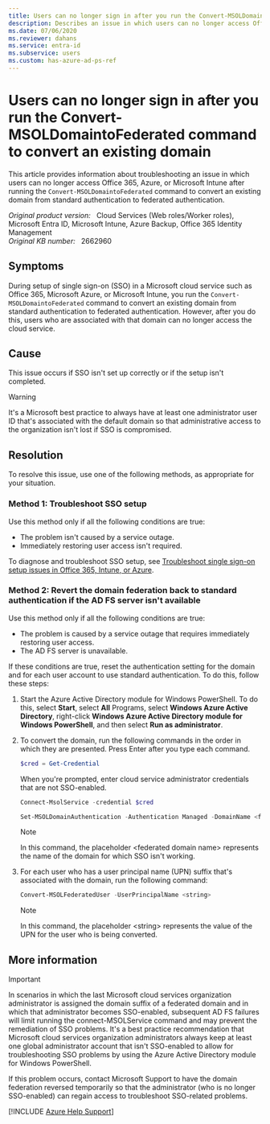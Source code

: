 ```yaml
---
title: Users can no longer sign in after you run the Convert-MSOLDomaintoFederated command to convert an existing domain
description: Describes an issue in which users can no longer access Office 365, Azure, or Microsoft Intune after you run the Convert-MSOLDomaintoFederated command to convert an existing domain from standard authentication to federated authentication. Provides resolutions.
ms.date: 07/06/2020
ms.reviewer: dahans
ms.service: entra-id
ms.subservice: users
ms.custom: has-azure-ad-ps-ref
---
```

# Users can no longer sign in after you run the Convert-MSOLDomaintoFederated command to convert an existing domain

This article provides information about troubleshooting an issue in which users can no longer access Office 365, Azure, or Microsoft Intune after running the `Convert-MSOLDomaintoFederated` command to convert an existing domain from standard authentication to federated authentication.

_Original product version:_ &nbsp; Cloud Services (Web roles/Worker roles), Microsoft Entra ID, Microsoft Intune, Azure Backup, Office 365 Identity Management  
_Original KB number:_ &nbsp; 2662960

## Symptoms

During setup of single sign-on (SSO) in a Microsoft cloud service such as Office 365, Microsoft Azure, or Microsoft Intune, you run the `Convert-MSOLDomaintoFederated` command to convert an existing domain from standard authentication to federated authentication. However, after you do this, users who are associated with that domain can no longer access the cloud service.

## Cause

This issue occurs if SSO isn't set up correctly or if the setup isn't completed.

> [!WARNING]
> It's a Microsoft best practice to always have at least one administrator user ID that's associated with the default domain so that administrative access to the organization isn't lost if SSO is compromised.

## Resolution

To resolve this issue, use one of the following methods, as appropriate for your situation.

### Method 1: Troubleshoot SSO setup

Use this method only if all the following conditions are true:

- The problem isn't caused by a service outage.
- Immediately restoring user access isn't required.

To diagnose and troubleshoot SSO setup, see [Troubleshoot single sign-on setup issues in Office 365, Intune, or Azure](https://support.microsoft.com/help/2530569).

### Method 2: Revert the domain federation back to standard authentication if the AD FS server isn't available

Use this method only if all the following conditions are true:

- The problem is caused by a service outage that requires immediately restoring user access.
- The AD FS server is unavailable.

If these conditions are true, reset the authentication setting for the domain and for each user account to use standard authentication. To do this, follow these steps:

1. Start the Azure Active Directory module for Windows PowerShell. To do this, select **Start**, select **All** Programs, select **Windows Azure Active Directory**, right-click **Windows Azure Active Directory module for Windows PowerShell**, and then select **Run as administrator**.
2. To convert the domain, run the following commands in the order in which they are presented. Press Enter after you type each command.

    ```powershell
    $cred = Get-Credential
    ```  

    When you're prompted, enter cloud service administrator credentials that are not SSO-enabled.

    ```powershell
    Connect-MsolService -credential $cred
    ```  

    ```powershell
    Set-MSOLDomainAuthentication -Authentication Managed -DomainName <federated domain name>
    ```

    > [!NOTE]
    > In this command, the placeholder \<federated domain name> represents the name of the domain for which SSO isn't working.
3. For each user who has a user principal name (UPN) suffix that's associated with the domain, run the following command:

    ```powershell
    Convert-MSOLFederatedUser -UserPrincipalName <string>
    ```

    > [!NOTE]
    > In this command, the placeholder \<string> represents the value of the UPN for the user who is being converted.

## More information

> [!IMPORTANT]
> In scenarios in which the last Microsoft cloud services organization administrator is assigned the domain suffix of a federated domain and in which that administrator becomes SSO-enabled, subsequent AD FS failures will limit running the connect-MSOLService command and may prevent the remediation of SSO problems. It's a best practice recommendation that Microsoft cloud services organization administrators always keep at least one global administrator account that isn't SSO-enabled to allow for troubleshooting SSO problems by using the Azure Active Directory module for Windows PowerShell.

If this problem occurs, contact Microsoft Support to have the domain federation reversed temporarily so that the administrator (who is no longer SSO-enabled) can regain access to troubleshoot SSO-related problems.

[!INCLUDE [Azure Help Support](../../../includes/azure-help-support.md)]
